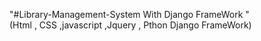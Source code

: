 "#Library-Management-System With Django FrameWork "  
(Html , CSS ,javascript ,Jquery , Pthon Django FrameWork)

